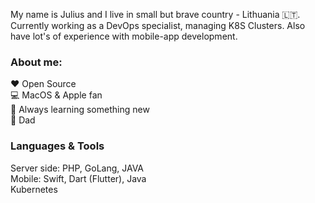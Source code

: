 My name is Julius and I live in small but brave country - Lithuania 🇱🇹. Currently working as a DevOps specialist, managing K8S Clusters. Also have lot's of experience with mobile-app development.

### About me:

❤️ Open Source \
💻 MacOS & Apple fan \
🎯 Always learning something new \
👶 Dad

### Languages & Tools

Server side: PHP, GoLang, JAVA \
Mobile: Swift, Dart (Flutter), Java \
Kubernetes
